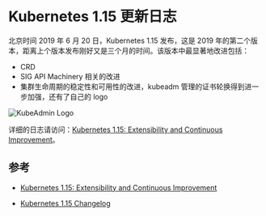 # Kubernetes 1.15 更新日志

北京时间 2019 年 6 月 20 日，Kubernetes 1.15 发布，这是 2019 年的第二个版本，距离上个版本发布刚好又是三个月的时间。该版本中最显著地改进包括：

- CRD
- SIG API Machinery 相关的改进
- 集群生命周期的稳定性和可用性的改进，kubeadm 管理的证书轮换得到进一步加强，还有了自己的 logo

![KubeAdmin Logo](https://d33wubrfki0l68.cloudfront.net/285b361256db9bb624c22ff9cd32557b4bc61aba/759c7/images/blog/2019-06-19-kubernetes-1-15-release-announcement/kubeadm-logo.png)

详细的日志请访问：[Kubernetes 1.15: Extensibility and Continuous Improvement](https://kubernetes.io/blog/2019/06/19/kubernetes-1-15-release-announcement/)。

## 参考

- [Kubernetes 1.15: Extensibility and Continuous Improvement](https://kubernetes.io/blog/2019/06/19/kubernetes-1-15-release-announcement/)

- [Kubernetes 1.15 Changelog](https://github.com/kubernetes/kubernetes/blob/master/CHANGELOG-1.15.md)